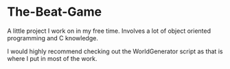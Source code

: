 # The-Beat-Game
A little project I work on in my free time. Involves a lot of object oriented programming and C knowledge.

I would highly recommend checking out the WorldGenerator script as that is where I put in most of the work.
